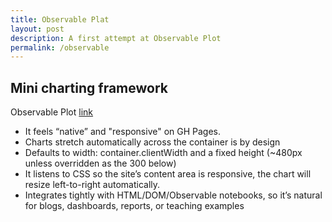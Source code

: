 ```yaml
---
title: Observable Plat
layout: post
description: A first attempt at Observable Plot
permalink: /observable
---
```


## Mini charting framework

Observable Plot [link](https://observablehq.com/plot/)

* It feels “native” and "responsive" on GH Pages.
* Charts stretch automatically across the container is by design
* Defaults to width: container.clientWidth and a fixed height (~480px unless overridden as the 300 below)
* It listens to CSS so the site’s content area is responsive, the chart will resize left-to-right automatically.
* Integrates tightly with HTML/DOM/Observable notebooks, so it’s natural for blogs, dashboards, reports, or teaching examples

<!-- Observable Plot Example -->
<div id="barY"></div>
<div id="lineY"></div>
<div id="dot"></div>
<script src="https://cdn.jsdelivr.net/npm/d3@7"></script>
<script src="https://cdn.jsdelivr.net/npm/@observablehq/plot@0.6"></script>
<script>
  function renderPlot(dataList, markType="barY", withPoint=false) {
    const chart = Plot.plot({
      height: 300,   // consistent height
      marginLeft: 40,
      marginBottom: 30,
      marks: [
        Plot[markType](dataList, { x: "category", y: "value" }),
        withPoint ? Plot.dot(dataList, { x: "category", y: "value", stroke: "red" }) : null // red dots if withPoint true
      ]
    });
    const container = document.querySelector(`#${markType}`);
    container.innerHTML = "";
    container.appendChild(chart);
  }
  // Example call (could populate this data from backend API)
  const sampleData = [
    { category: "A", value: 32 },
    { category: "B", value: 55 },
    { category: "C", value: 49 },
    { category: "D", value: 38 },
    { category: "F", value: 50 },
    { category: "G", value: 58 },
  ];
  renderPlot(sampleData, "barY");
  renderPlot(sampleData, "lineY", true);
  renderPlot(sampleData, "dot", true);

</script>

